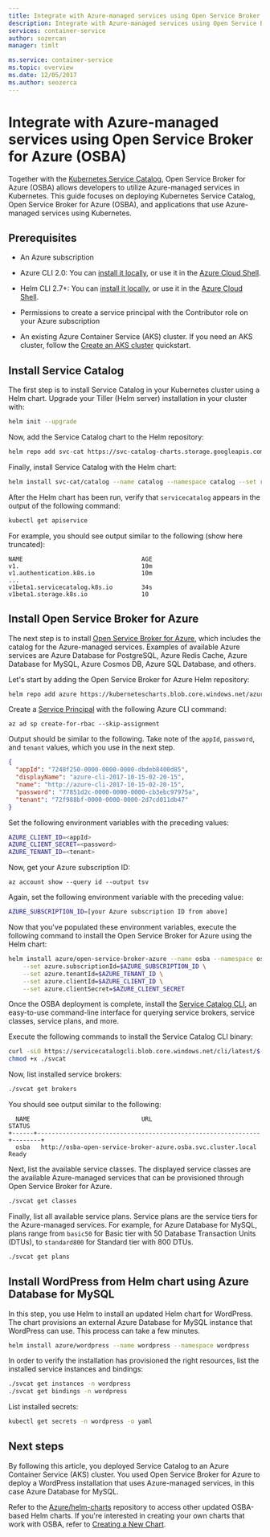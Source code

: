 ```yaml
---
title: Integrate with Azure-managed services using Open Service Broker for Azure (OSBA)
description: Integrate with Azure-managed services using Open Service Broker for Azure (OSBA)
services: container-service
author: sozercan
manager: timlt

ms.service: container-service
ms.topic: overview
ms.date: 12/05/2017
ms.author: seozerca
---
```

# Integrate with Azure-managed services using Open Service Broker for Azure (OSBA)

Together with the [Kubernetes Service Catalog](https://github.com/kubernetes-incubator/service-catalog), Open Service Broker for Azure (OSBA) allows developers to utilize Azure-managed services in Kubernetes. This guide focuses on deploying Kubernetes Service Catalog, Open Service Broker for Azure (OSBA), and applications that use Azure-managed services using Kubernetes.

## Prerequisites
* An Azure subscription

* Azure CLI 2.0: You can [install it locally](cli/azure/install-azure-cli), or use it in the [Azure Cloud Shell](../cloud-shell/overview.md).

* Helm CLI 2.7+: You can [install it locally](kubernetes-helm.md#install-helm-cli), or use it in the [Azure Cloud Shell](../cloud-shell/overview.md).

* Permissions to create a service principal with the Contributor role on your Azure subscription

* An existing Azure Container Service (AKS) cluster. If you need an AKS cluster, follow the [Create an AKS cluster](kubernetes-walkthrough.md) quickstart.

## Install Service Catalog

The first step is to install Service Catalog in your Kubernetes cluster using a Helm chart. Upgrade your Tiller (Helm server) installation in your cluster with:

```Bash
helm init --upgrade
```

Now, add the Service Catalog chart to the Helm repository:

```Bash
helm repo add svc-cat https://svc-catalog-charts.storage.googleapis.com
```

Finally, install Service Catalog with the Helm chart:

```Bash
helm install svc-cat/catalog --name catalog --namespace catalog --set rbacEnable=false
```

After the Helm chart has been run, verify that `servicecatalog` appears in the output of the following command:

```Bash
kubectl get apiservice
```

For example, you should see output similar to the following (show here truncated):

```
NAME                                 AGE
v1.                                  10m
v1.authentication.k8s.io             10m
...
v1beta1.servicecatalog.k8s.io        34s
v1beta1.storage.k8s.io               10
```

## Install Open Service Broker for Azure

The next step is to install [Open Service Broker for Azure](https://github.com/Azure/open-service-broker-azure), which includes the catalog for the Azure-managed services. Examples of available Azure services are Azure Database for PostgreSQL, Azure Redis Cache, Azure Database for MySQL, Azure Cosmos DB, Azure SQL Database, and others.

Let's start by adding the Open Service Broker for Azure Helm repository:

```Bash
helm repo add azure https://kubernetescharts.blob.core.windows.net/azure
```

Create a [Service Principal](kubernetes-service-principal.md) with the following Azure CLI command:

```azurecli-interactive
az ad sp create-for-rbac --skip-assignment
```

Output should be similar to the following. Take note of the `appId`, `password`, and `tenant` values, which you use in the next step.

```JSON
{
  "appId": "7248f250-0000-0000-0000-dbdeb8400d85",
  "displayName": "azure-cli-2017-10-15-02-20-15",
  "name": "http://azure-cli-2017-10-15-02-20-15",
  "password": "77851d2c-0000-0000-0000-cb3ebc97975a",
  "tenant": "72f988bf-0000-0000-0000-2d7cd011db47"
}
```

Set the following environment variables with the preceding values:

```Bash
AZURE_CLIENT_ID=<appId>
AZURE_CLIENT_SECRET=<password>
AZURE_TENANT_ID=<tenant>
```

Now, get your Azure subscription ID:

```azurecli-interactive
az account show --query id --output tsv
```

Again, set the following environment variable with the preceding value:

```Bash
AZURE_SUBSCRIPTION_ID=[your Azure subscription ID from above]
```

Now that you've populated these environment variables, execute the following command to install the Open Service Broker for Azure using the Helm chart:

```Bash
helm install azure/open-service-broker-azure --name osba --namespace osba \
    --set azure.subscriptionId=$AZURE_SUBSCRIPTION_ID \
    --set azure.tenantId=$AZURE_TENANT_ID \
    --set azure.clientId=$AZURE_CLIENT_ID \
    --set azure.clientSecret=$AZURE_CLIENT_SECRET
```

Once the OSBA deployment is complete, install the [Service Catalog CLI](https://github.com/Azure/service-catalog-cli), an easy-to-use command-line interface for querying service brokers, service classes, service plans, and more.

Execute the following commands to install the Service Catalog CLI binary:

```Bash
curl -sLO https://servicecatalogcli.blob.core.windows.net/cli/latest/$(uname -s)/$(uname -m)/svcat
chmod +x ./svcat
```

Now, list installed service brokers:

```Bash
./svcat get brokers
```

You should see output similar to the following:

```
  NAME                               URL                                STATUS
+------+--------------------------------------------------------------+--------+
  osba   http://osba-open-service-broker-azure.osba.svc.cluster.local   Ready
```

Next, list the available service classes. The displayed service classes are the available Azure-managed services that can be provisioned through Open Service Broker for Azure.

```Bash
./svcat get classes
```

Finally, list all available service plans. Service plans are the service tiers for the Azure-managed services. For example, for Azure Database for MySQL, plans range from `basic50` for Basic tier with 50 Database Transaction Units (DTUs), to `standard800` for Standard tier with 800 DTUs.

```Bash
./svcat get plans
```

## Install WordPress from Helm chart using Azure Database for MySQL

In this step, you use Helm to install an updated Helm chart for WordPress. The chart provisions an external Azure Database for MySQL instance that WordPress can use. This process can take a few minutes.

```Bash
helm install azure/wordpress --name wordpress --namespace wordpress
```

In order to verify the installation has provisioned the right resources, list the installed service instances and bindings:

```Bash
./svcat get instances -n wordpress
./svcat get bindings -n wordpress
```

List installed secrets:

```Bash
kubectl get secrets -n wordpress -o yaml
```

## Next steps

By following this article, you deployed Service Catalog to an Azure Container Service (AKS) cluster. You used Open Service Broker for Azure to deploy a WordPress installation that uses Azure-managed services, in this case Azure Database for MySQL.

Refer to the [Azure/helm-charts](https://github.com/Azure/helm-charts) repository to access other updated OSBA-based Helm charts. If you're interested in creating your own charts that work with OSBA, refer to [Creating a New Chart](https://github.com/Azure/helm-charts#creating-a-new-chart).

